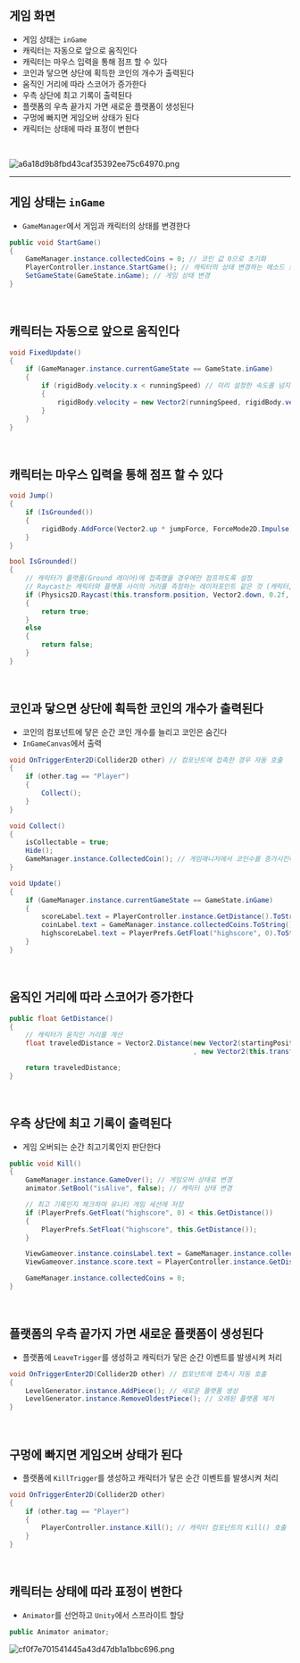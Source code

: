 <!-- --- --><!-- title: 화면 - 인 게임 --><!-- updated: 2023-01-31 10:40:38Z --><!-- created: 2023-01-31 06:49:55Z --><!-- latitude: 37.44491680 --><!-- longitude: 127.13886840 --><!-- altitude: 0.0000 --><!-- --- -->## 게임 화면- 게임 상태는 `inGame`- 캐릭터는 자동으로 앞으로 움직인다- 캐릭터는 마우스 입력을 통해 점프 할 수 있다- 코인과 닿으면 상단에 획득한 코인의 개수가 출력된다- 움직인 거리에 따라 스코어가 증가한다- 우측 상단에 최고 기록이 출력된다- 플랫폼의 우측 끝가지 가면 새로운 플랫폼이 생성된다- 구멍에 빠지면 게임오버 상태가 된다- 캐릭터는 상태에 따라 표정이 변한다<br>![a6a18d9b8fbd43caf35392ee75c64970.png](/joplinRes/_resources/a6a18d9b8fbd43caf35392ee75c64970.png)---## 게임 상태는 `inGame`- `GameManager`에서 게임과 캐릭터의 상태를 변경한다```c#public void StartGame(){	GameManager.instance.collectedCoins = 0; // 코인 값 0으로 초기화	PlayerController.instance.StartGame(); // 캐릭터의 상태 변경하는 메소드 호출	SetGameState(GameState.inGame); // 게임 상태 변경}```<br>## 캐릭터는 자동으로 앞으로 움직인다```c#void FixedUpdate(){	if (GameManager.instance.currentGameState == GameState.inGame)	{		if (rigidBody.velocity.x < runningSpeed) // 미리 설정한 속도를 넘지 못하게 한다		{			rigidBody.velocity = new Vector2(runningSpeed, rigidBody.velocity.y); // 캐릭터를 앞으로 움직인다		}	}}```<br>## 캐릭터는 마우스 입력을 통해 점프 할 수 있다```c#void Jump(){	if (IsGrounded())	{		rigidBody.AddForce(Vector2.up * jumpForce, ForceMode2D.Impulse); // 미리 설정한 높이만큼 점프	}}bool IsGrounded(){	// 캐릭터가 플랫폼(Ground 레이어)에 접촉했을 경우에만 점프하도록 설정	// Raycast는 캐릭터와 플랫폼 사이의 거리를 측정하는 레이저포인트 같은 것 (캐릭터, 아래로, 0.2길이, 플랫폼사이)	if (Physics2D.Raycast(this.transform.position, Vector2.down, 0.2f, groundLayer.value))	{		return true;	}	else	{		return false;	}}```<br>## 코인과 닿으면 상단에 획득한 코인의 개수가 출력된다- 코인의 컴포넌트에 닿은 순간 코인 개수를 늘리고 코인은 숨긴다- `InGameCanvas`에서 출력```c#void OnTriggerEnter2D(Collider2D other) // 컴포넌트에 접촉한 경우 자동 호출{	if (other.tag == "Player")	{		Collect();	}}void Collect(){	isCollectable = true;	Hide();	GameManager.instance.CollectedCoin(); // 게임매니저에서 코인수를 증가시킨다}``````c#void Update(){	if (GameManager.instance.currentGameState == GameState.inGame)	{		scoreLabel.text = PlayerController.instance.GetDistance().ToString("f0");		coinLabel.text = GameManager.instance.collectedCoins.ToString(); // 게임매니저에서 코인수를 받아와서 출력		highscoreLabel.text = PlayerPrefs.GetFloat("highscore", 0).ToString("f0");	}}```<br>## 움직인 거리에 따라 스코어가 증가한다```c#public float GetDistance(){	// 캐릭터가 움직인 거리를 계산	float traveledDistance = Vector2.Distance(new Vector2(startingPosition.x, 0)											  , new Vector2(this.transform.position.x, 0));	return traveledDistance;}```<br>## 우측 상단에 최고 기록이 출력된다- 게임 오버되는 순간 최고기록인지 판단한다```c#public void Kill(){	GameManager.instance.GameOver(); // 게임오버 상태로 변경	animator.SetBool("isAlive", false); // 캐릭터 상태 변경	// 최고 기록인지 체크하여 유니티 게임 세션에 저장	if (PlayerPrefs.GetFloat("highscore", 0) < this.GetDistance())	{		PlayerPrefs.SetFloat("highscore", this.GetDistance());	}	ViewGameover.instance.coinsLabel.text = GameManager.instance.collectedCoins.ToString("f0");	ViewGameover.instance.score.text = PlayerController.instance.GetDistance().ToString("f0000");	GameManager.instance.collectedCoins = 0;}```<br>## 플랫폼의 우측 끝가지 가면 새로운 플랫폼이 생성된다- 플랫폼에 `LeaveTrigger`를 생성하고 캐릭터가 닿은 순간 이벤트를 발생시켜 처리```c#void OnTriggerEnter2D(Collider2D other) // 컴포넌트에 접촉시 자동 호출{	LevelGenerator.instance.AddPiece(); // 새로운 플랫폼 생성	LevelGenerator.instance.RemoveOldestPiece(); // 오래된 플랫폼 제거}```<br>## 구멍에 빠지면 게임오버 상태가 된다- 플랫폼에 `KillTrigger`를 생성하고 캐릭터가 닿은 순간 이벤트를 발생시켜 처리```c#void OnTriggerEnter2D(Collider2D other){	if (other.tag == "Player")	{		PlayerController.instance.Kill(); // 캐릭터 컴포넌트의 Kill() 호출	}}```<br>## 캐릭터는 상태에 따라 표정이 변한다- `Animator`를 선언하고 `Unity`에서 스프라이트 할당```c#public Animator animator;```![cf0f7e701541445a43d47db1a1bbc696.png](/joplinRes/_resources/cf0f7e701541445a43d47db1a1bbc696.png)